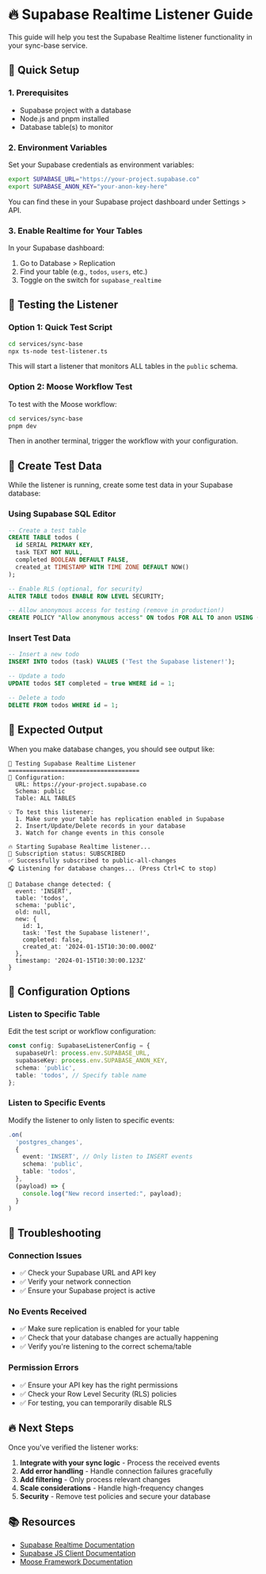 # 🔥 Supabase Realtime Listener Guide

This guide will help you test the Supabase Realtime listener functionality in your sync-base service.

## 🚀 Quick Setup

### 1. Prerequisites
- Supabase project with a database
- Node.js and pnpm installed
- Database table(s) to monitor

### 2. Environment Variables

Set your Supabase credentials as environment variables:

```bash
export SUPABASE_URL="https://your-project.supabase.co"
export SUPABASE_ANON_KEY="your-anon-key-here"
```

You can find these in your Supabase project dashboard under Settings > API.

### 3. Enable Realtime for Your Tables

In your Supabase dashboard:
1. Go to Database > Replication
2. Find your table (e.g., `todos`, `users`, etc.)
3. Toggle on the switch for `supabase_realtime`

## 🧪 Testing the Listener

### Option 1: Quick Test Script

```bash
cd services/sync-base
npx ts-node test-listener.ts
```

This will start a listener that monitors ALL tables in the `public` schema.

### Option 2: Moose Workflow Test

To test with the Moose workflow:

```bash
cd services/sync-base
pnpm dev
```

Then in another terminal, trigger the workflow with your configuration.

## 📝 Create Test Data

While the listener is running, create some test data in your Supabase database:

### Using Supabase SQL Editor

```sql
-- Create a test table
CREATE TABLE todos (
  id SERIAL PRIMARY KEY,
  task TEXT NOT NULL,
  completed BOOLEAN DEFAULT FALSE,
  created_at TIMESTAMP WITH TIME ZONE DEFAULT NOW()
);

-- Enable RLS (optional, for security)
ALTER TABLE todos ENABLE ROW LEVEL SECURITY;

-- Allow anonymous access for testing (remove in production!)
CREATE POLICY "Allow anonymous access" ON todos FOR ALL TO anon USING (true);
```

### Insert Test Data

```sql
-- Insert a new todo
INSERT INTO todos (task) VALUES ('Test the Supabase listener!');

-- Update a todo
UPDATE todos SET completed = true WHERE id = 1;

-- Delete a todo
DELETE FROM todos WHERE id = 1;
```

## 📡 Expected Output

When you make database changes, you should see output like:

```
🧪 Testing Supabase Realtime Listener
=====================================
🔧 Configuration:
  URL: https://your-project.supabase.co
  Schema: public
  Table: ALL TABLES

💡 To test this listener:
  1. Make sure your table has replication enabled in Supabase
  2. Insert/Update/Delete records in your database
  3. Watch for change events in this console

🔥 Starting Supabase Realtime listener...
🔌 Subscription status: SUBSCRIBED
✅ Successfully subscribed to public-all-changes
🎧 Listening for database changes... (Press Ctrl+C to stop)

📡 Database change detected: {
  event: 'INSERT',
  table: 'todos',
  schema: 'public',
  old: null,
  new: {
    id: 1,
    task: 'Test the Supabase listener!',
    completed: false,
    created_at: '2024-01-15T10:30:00.000Z'
  },
  timestamp: '2024-01-15T10:30:00.123Z'
}
```

## 🔧 Configuration Options

### Listen to Specific Table

Edit the test script or workflow configuration:

```typescript
const config: SupabaseListenerConfig = {
  supabaseUrl: process.env.SUPABASE_URL,
  supabaseKey: process.env.SUPABASE_ANON_KEY,
  schema: 'public',
  table: 'todos', // Specify table name
};
```

### Listen to Specific Events

Modify the listener to only listen to specific events:

```typescript
.on(
  'postgres_changes',
  {
    event: 'INSERT', // Only listen to INSERT events
    schema: 'public',
    table: 'todos',
  },
  (payload) => {
    console.log("New record inserted:", payload);
  }
)
```

## 🚨 Troubleshooting

### Connection Issues
- ✅ Check your Supabase URL and API key
- ✅ Verify your network connection
- ✅ Ensure your Supabase project is active

### No Events Received
- ✅ Make sure replication is enabled for your table
- ✅ Check that your database changes are actually happening
- ✅ Verify you're listening to the correct schema/table

### Permission Errors
- ✅ Ensure your API key has the right permissions
- ✅ Check your Row Level Security (RLS) policies
- ✅ For testing, you can temporarily disable RLS

## 🔥 Next Steps

Once you've verified the listener works:

1. **Integrate with your sync logic** - Process the received events
2. **Add error handling** - Handle connection failures gracefully  
3. **Add filtering** - Only process relevant changes
4. **Scale considerations** - Handle high-frequency changes
5. **Security** - Remove test policies and secure your database

## 📚 Resources

- [Supabase Realtime Documentation](https://supabase.com/docs/guides/realtime/postgres-changes)
- [Supabase JS Client Documentation](https://supabase.com/docs/reference/javascript/introduction)
- [Moose Framework Documentation](https://docs.getmoose.dev/) 